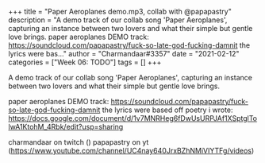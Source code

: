 +++
title = "Paper Aeroplanes demo.mp3, collab with @papapastry"
description = "A demo track of our collab song 'Paper Aeroplanes', capturing an instance between two lovers and what their simple but gentle love brings.   paper aeroplanes DEMO track: https://soundcloud.com/papapastry/fuck-so-late-god-fucking-damnit the lyrics were bas..."
author = "Charmandaar#3357"
date = "2021-02-12"
categories = ["Week 06: TODO"]
tags = []
+++

A demo track of our collab song 'Paper Aeroplanes', capturing an instance between two lovers and what their simple but gentle love brings. 

paper aeroplanes DEMO track: https://soundcloud.com/papapastry/fuck-so-late-god-fucking-damnit
the lyrics were based off poetry i wrote: https://docs.google.com/document/d/1v7MNRHeg6fDwUsURPJAf1XSptglTolwA1KtohM_4Rbk/edit?usp=sharing

charmandaar on twitch ()
papapastry on yt (https://www.youtube.com/channel/UC4nay640JrxBZhNMiVIYTFg/videos)
